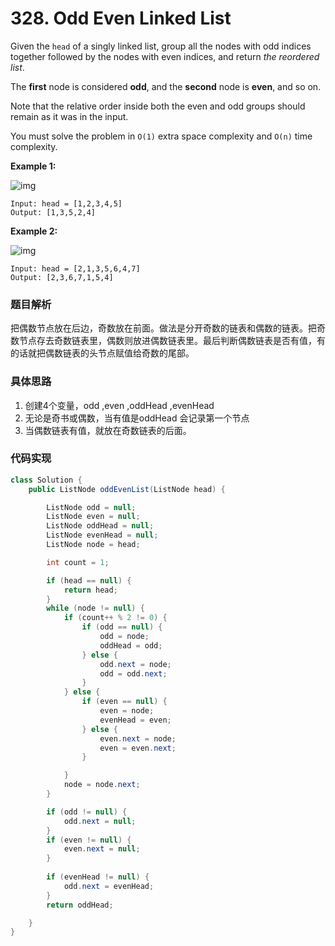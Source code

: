 # 328. Odd Even Linked List

Given the `head` of a singly linked list, group all the nodes with odd indices together followed by the nodes with even indices, and return *the reordered list*.

The **first** node is considered **odd**, and the **second** node is **even**, and so on.

Note that the relative order inside both the even and odd groups should remain as it was in the input.

You must solve the problem in `O(1)` extra space complexity and `O(n)` time complexity.

 

**Example 1:**

![img](https://assets.leetcode.com/uploads/2021/03/10/oddeven-linked-list.jpg)

```
Input: head = [1,2,3,4,5]
Output: [1,3,5,2,4]
```

**Example 2:**

![img](https://assets.leetcode.com/uploads/2021/03/10/oddeven2-linked-list.jpg)

```
Input: head = [2,1,3,5,6,4,7]
Output: [2,3,6,7,1,5,4]
```



### 题目解析

把偶数节点放在后边，奇数放在前面。做法是分开奇数的链表和偶数的链表。把奇数节点存去奇数链表里，偶数则放进偶数链表里。最后判断偶数链表是否有值，有的话就把偶数链表的头节点赋值给奇数的尾部。



### 具体思路

1. 创建4个变量，odd ,even ,oddHead ,evenHead
2. 无论是奇书或偶数，当有值是oddHead 会记录第一个节点
3. 当偶数链表有值，就放在奇数链表的后面。

### 代码实现

```java
class Solution {
    public ListNode oddEvenList(ListNode head) {

        ListNode odd = null;
        ListNode even = null;
        ListNode oddHead = null;
        ListNode evenHead = null;
        ListNode node = head;

        int count = 1;

        if (head == null) {
            return head;
        }
        while (node != null) {
            if (count++ % 2 != 0) {
                if (odd == null) {
                    odd = node;
                    oddHead = odd;
                } else {
                    odd.next = node;
                    odd = odd.next;
                }
            } else {
                if (even == null) {
                    even = node;
                    evenHead = even;
                } else {
                    even.next = node;
                    even = even.next;
                }

            }
            node = node.next;
        }

        if (odd != null) {
            odd.next = null;
        }
        if (even != null) {
            even.next = null;
        }
        
        if (evenHead != null) {
            odd.next = evenHead;
        }
        return oddHead;

    }
}
```